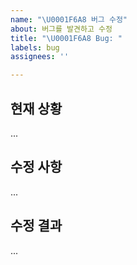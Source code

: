 ```yaml
---
name: "\U0001F6A8 버그 수정"
about: 버그를 발견하고 수정
title: "\U0001F6A8 Bug: "
labels: bug
assignees: ''

---
```


## 현재 상황
...

## 수정 사항
...

## 수정 결과
...

